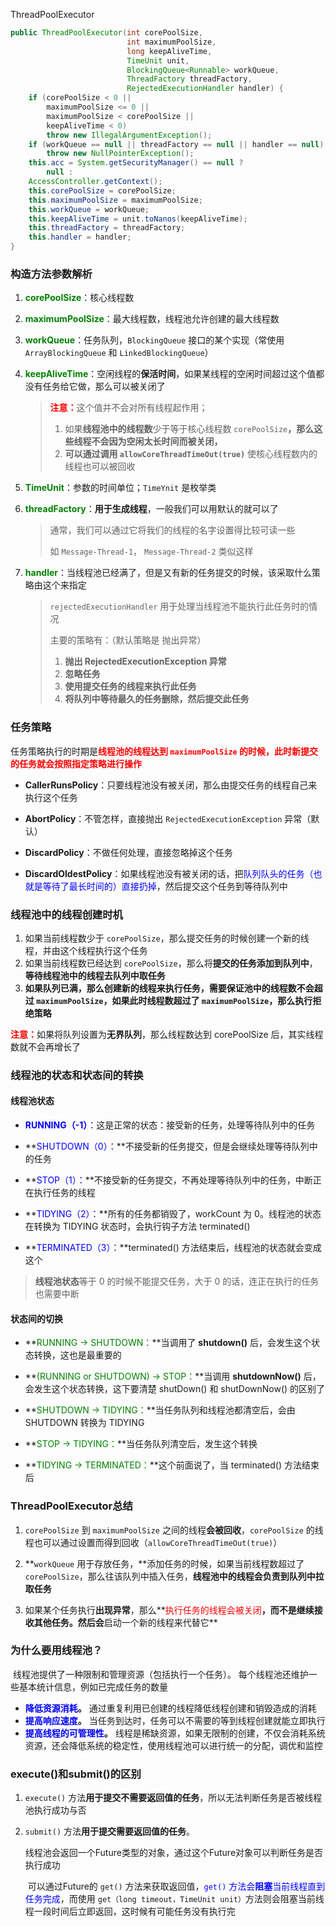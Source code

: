 ThreadPoolExecutor



```java
public ThreadPoolExecutor(int corePoolSize,
                          int maximumPoolSize,
                          long keepAliveTime,
                          TimeUnit unit,
                          BlockingQueue<Runnable> workQueue,
                          ThreadFactory threadFactory,
                          RejectedExecutionHandler handler) {
    if (corePoolSize < 0 ||
        maximumPoolSize <= 0 ||
        maximumPoolSize < corePoolSize ||
        keepAliveTime < 0)
        throw new IllegalArgumentException();
    if (workQueue == null || threadFactory == null || handler == null)
        throw new NullPointerException();
    this.acc = System.getSecurityManager() == null ?
        null :
    AccessController.getContext();
    this.corePoolSize = corePoolSize;
    this.maximumPoolSize = maximumPoolSize;
    this.workQueue = workQueue;
    this.keepAliveTime = unit.toNanos(keepAliveTime);
    this.threadFactory = threadFactory;
    this.handler = handler;
}
```

### 构造方法参数解析

1. **<font color=green>corePoolSize</font>**：核心线程数

2. **<font color=green>maximumPoolSize</font>**：最大线程数，线程池允许创建的最大线程数

3. **<font color=green>workQueue</font>**：任务队列，`BlockingQueue` 接口的某个实现（常使用 `ArrayBlockingQueue` 和 `LinkedBlockingQueue`）

4. **<font color=green>keepAliveTime</font>**：空闲线程的**保活时间**，如果某线程的空闲时间超过这个值都没有任务给它做，那么可以被关闭了

   > <font color=red>**注意：**</font>这个值并不会对所有线程起作用；
   >
   > 1. 如果**线程池中的线程数**少于等于核心线程数 `corePoolSize`**，那么这些线程不会因为空闲太长时间而被关闭，**
   > 2. **可以通过调用 `allowCoreThreadTimeOut(true)`** 使核心线程数内的线程也可以被回收

5. **<font color=green>TimeUnit</font>**：参数的时间单位；`TimeYnit` 是枚举类

6. **<font color=green>threadFactory</font>**：**用于生成线程**，一般我们可以用默认的就可以了

   > 通常，我们可以通过它将我们的线程的名字设置得比较可读一些
   >
   > 如 `Message-Thread-1`， `Message-Thread-2` 类似这样

7. **<font color=green>handler</font>**：当线程池已经满了，但是又有新的任务提交的时候，该采取什么策略由这个来指定

   >  `rejectedExecutionHandler` 用于处理当线程池不能执行此任务时的情况
   >
   > 主要的策略有：（默认策略是 抛出异常）
   >
   > 1. **抛出 RejectedExecutionException 异常**
   > 2. **忽略任务**
   > 3. **使用提交任务的线程来执行此任务**
   > 4. **将队列中等待最久的任务删除，然后提交此任务**



### 任务策略

​		任务策略执行的时期是<font color=red>**线程池的线程达到 `maximumPoolSize` 的时候，此时新提交的任务就会按照指定策略进行操作**</font>

- **CallerRunsPolicy**：只要线程池没有被关闭，那么由提交任务的线程自己来执行这个任务

  

- **AbortPolicy**：不管怎样，直接抛出 `RejectedExecutionException` 异常（默认）

  

- **DiscardPolicy**：不做任何处理，直接忽略掉这个任务

  

- **DiscardOldestPolicy**：如果线程池没有被关闭的话，把<font color=blue>队列队头的任务（也就是等待了最长时间的）直接扔掉</font>，然后提交这个任务到等待队列中



### 线程池中的线程创建时机

1. 如果当前线程数少于 `corePoolSize`，那么提交任务的时候创建一个新的线程，并由这个线程执行这个任务
2. 如果当前线程数已经达到 `corePoolSize`，那么将**提交的任务添加到队列中**，**等待线程池中的线程去队列中取任务**
3. **如果队列已满，那么创建新的线程来执行任务，需要保证池中的线程数不会超过 `maximumPoolSize`，如果此时线程数超过了 `maximumPoolSize`，那么执行拒绝策略**



<font color=red>**注意：**</font>如果将队列设置为**无界队列**，那么线程数达到 corePoolSize 后，其实线程数就不会再增长了



### 线程池的状态和状态间的转换

#### 线程池状态

- **<font color=blue>RUNNING（-1）</font>**：这是正常的状态：接受新的任务，处理等待队列中的任务

- **<font color=blue>SHUTDOWN（0）：</font>**不接受新的任务提交，但是会继续处理等待队列中的任务

-  **<font color=blue>STOP（1）：</font>**不接受新的任务提交，不再处理等待队列中的任务，中断正在执行任务的线程

- **<font color=blue>TIDYING（2）：</font>**所有的任务都销毁了，workCount 为 0。线程池的状态在转换为 TIDYING 状态时，会执行钩子方法 terminated()

- **<font color=blue>TERMINATED（3）：</font>**terminated() 方法结束后，线程池的状态就会变成这个

> **线程池状态**等于 0 的时候不能提交任务，大于 0 的话，连正在执行的任务也需要中断

#### 状态间的切换

- **<font color=green>RUNNING -> SHUTDOWN：</font>**当调用了 **shutdown()** 后，会发生这个状态转换，这也是最重要的

-  **<font color=green>(RUNNING or SHUTDOWN) -> STOP：</font>**当调用 **shutdownNow()** 后，会发生这个状态转换，这下要清楚 shutDown() 和 shutDownNow() 的区别了

- **<font color=green>SHUTDOWN -> TIDYING：</font>**当任务队列和线程池都清空后，会由 SHUTDOWN 转换为 TIDYING

- **<font color=green>STOP -> TIDYING：</font>**当任务队列清空后，发生这个转换

- **<font color=green>TIDYING -> TERMINATED：</font>**这个前面说了，当 terminated() 方法结束后



### ThreadPoolExecutor总结

1. `corePoolSize` 到 `maximumPoolSize` 之间的线程**会被回收**，`corePoolSize`  的线程也可以通过设置而得到回收（`allowCoreThreadTimeOut(true)`）

2. **`workQueue` 用于存放任务，**添加任务的时候，如果当前线程数超过了 `corePoolSize`，那么往该队列中插入任务，**线程池中的线程会负责到队列中拉取任务**

3. 如果某个任务执行**出现异常**，那么**<font color=red>执行任务的线程会被关闭</font>**，而不是继续接收其他任务。然后会**启动一个新的线程来代替它**



### 为什么要用线程池？

​		线程池提供了一种限制和管理资源（包括执行一个任务）。 每个线程池还维护一些基本统计信息，例如已完成任务的数量

- **<font color=blue>降低资源消耗</font>。** 通过重复利用已创建的线程降低线程创建和销毁造成的消耗
- **<font color=blue>提高响应速度</font>。** 当任务到达时，任务可以不需要的等到线程创建就能立即执行
- **<font color=blue>提高线程的可管理性</font>。** 线程是稀缺资源，如果无限制的创建，不仅会消耗系统资源，还会降低系统的稳定性，使用线程池可以进行统一的分配，调优和监控



### execute()和submit()的区别

1. `execute()` 方法**用于提交不需要返回值的任务**，所以无法判断任务是否被线程池执行成功与否

2. `submit()` 方法**用于提交需要返回值的任务**。

   ​		线程池会返回一个Future类型的对象，通过这个Future对象可以判断任务是否执行成功

   ​		可以通过Future的 `get()` 方法来获取返回值，<font color=blue>`get()` 方法会**阻塞**当前线程直到任务完成</font>，而使用 `get（long timeout，TimeUnit unit）`方法则会阻塞当前线程一段时间后立即返回，这时候有可能任务没有执行完

